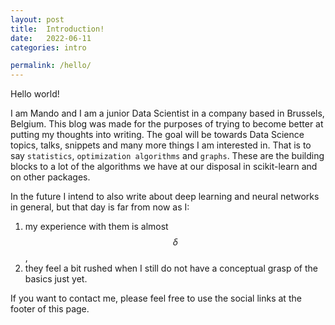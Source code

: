 ```yaml
---
layout: post
title:  Introduction!
date:   2022-06-11
categories: intro 

permalink: /hello/
---
```


Hello world!

I am Mando and I am a junior Data Scientist in a company based in Brussels, Belgium. This blog was made for the purposes of trying to become better at
putting my thoughts into writing. The goal will be towards Data Science topics, talks, snippets and many more things I am interested in.
That is to say `statistics`, `optimization algorithms` and `graphs`. These are the building blocks to a lot of the algorithms we have at our disposal
in scikit-learn and on other packages. 


In the future I intend to also write about deep learning and neural networks in general, but that day is far from now as I: 
1. my experience with them is almost $$\delta$$, 
2. they feel a bit rushed when I still do not have a conceptual grasp of the basics just yet.


If you want to contact me, please feel free to use the social links at the footer of this page.